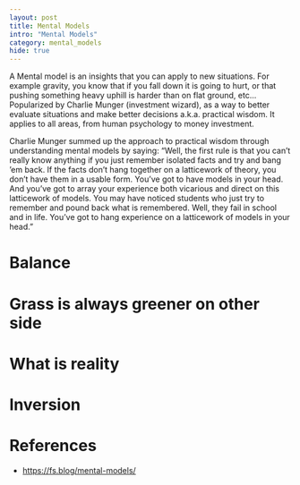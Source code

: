 ```yaml
---
layout: post
title: Mental Models
intro: "Mental Models"
category: mental_models
hide: true
---
```


A Mental model is an insights that you can apply to new situations. For example gravity, you know that if you fall down it is going to hurt, or that pushing something heavy uphill is harder than on flat ground, etc...
Popularized by Charlie Munger (investment wizard), as a way to better evaluate situations and make better decisions a.k.a. practical wisdom.
It applies to all areas, from human psychology to money investment.

 Charlie Munger summed up the approach to practical wisdom through understanding mental models by saying: “Well, the first rule is that you can’t really know anything if you just remember isolated facts and try and bang ’em back. If the facts don’t hang together on a latticework of theory, you don’t have them in a usable form. You’ve got to have models in your head. And you’ve got to array your experience both vicarious and direct on this latticework of models. You may have noticed students who just try to remember and pound back what is remembered. Well, they fail in school and in life. You’ve got to hang experience on a latticework of models in your head.”


# Balance

# Grass is always greener on other side


# What is reality

# Inversion



# References

- https://fs.blog/mental-models/

<br>